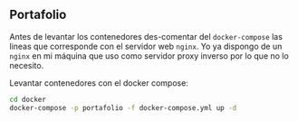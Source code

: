 ## Portafolio

Antes de levantar los contenedores des-comentar del `docker-compose` las lineas que corresponde con el servidor web `nginx`. Yo ya dispongo de un `nginx` en mi máquina que uso como servidor proxy inverso por lo que no lo necesito.

Levantar contenedores con el docker compose:

```bash
cd docker
docker-compose -p portafolio -f docker-compose.yml up -d
```

